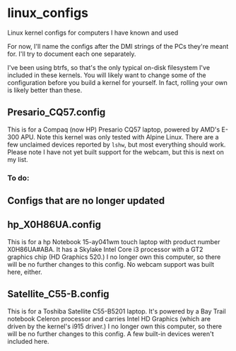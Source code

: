# linux_configs
Linux kernel configs for computers I have known and used

For now, I'll name the configs after the DMI strings of the PCs they're meant for.
I'll try to document each one separately.

I've been using btrfs, so that's the only typical on-disk filesystem I've included in
these kernels. You will likely want to change some of the configuration before you
build a kernel for yourself. In fact, rolling your own is likely better than these.

## Presario_CQ57.config
This is for a Compaq (now HP) Presario CQ57 laptop, powered by AMD's E-300 APU. Note
this kernel was only tested with Alpine Linux. There are a few unclaimed devices
reported by `lshw`, but most everything should work. Please note I have not yet built
support for the webcam, but this is next on my list. 

### To do:


## Configs that are no longer updated

## hp_X0H86UA.config
This is for a hp Notebook 15-ay041wm touch laptop with product number X0H86UA#ABA. It
has a Skylake Intel Core i3 processor with a GT2 graphics chip (HD Graphics 520.)
I no longer own this computer, so there will be no further changes to this config.
No webcam support was built here, either.

## Satellite_C55-B.config
This is for a Toshiba Satellite C55-B5201 laptop. It's powered by a Bay Trail notebook
Celeron processor and carries Intel HD Graphics (which are driven by the kernel's i915
driver.) I no longer own this computer, so there will be no further changes to this
config. A few built-in devices weren't included here.


